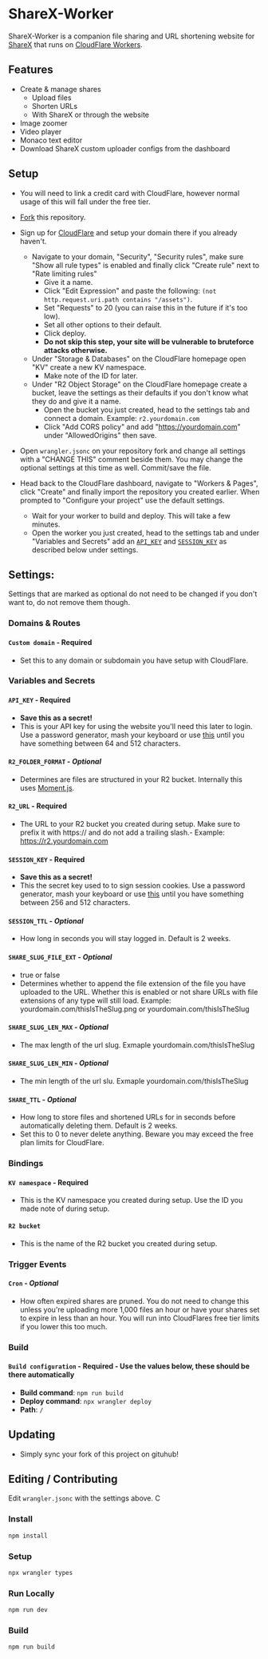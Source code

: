 # ShareX-Worker
ShareX-Worker is a companion file sharing and URL shortening website for [ShareX](https://getsharex.com/) that runs on [CloudFlare Workers](https://www.cloudflare.com/developer-platform/products/workers/).



## Features
- Create & manage shares
	- Upload files
	- Shorten URLs
	- With ShareX or through the website
- Image zoomer
- Video player
- Monaco text editor
- Download ShareX custom uploader configs from the dashboard

## Setup
- You will need to link a credit card with CloudFlare, however normal usage of this will fall under the free tier.
- [Fork](https://github.com/aStonePenguin/ShareX-Worker/fork) this repository.
- Sign up for [CloudFlare](https://www.cloudflare.com/) and setup your domain there if you already haven't.
	- Navigate to your domain, "Security", "Security rules", make sure "Show all rule types" is enabled and finally click "Create rule" next to "Rate limiting rules"
		- Give it a name.
		- Click "Edit Expression" and paste the following: `(not http.request.uri.path contains "/assets")`.
		- Set "Requests" to 20 (you can raise this in the future if it's too low).
		- Set all other options to their default.
		- Click deploy.
		- **Do not skip this step, your site will be vulnerable to bruteforce attacks otherwise.**
	- Under "Storage & Databases" on the CloudFlare homepage open "KV" create a new KV namespace.
		- Make note of the ID for later.
	- Under "R2 Object Storage" on the CloudFlare homepage create a bucket, leave the settings as their defaults if you don't know what they do and give it a name.
		- Open the bucket you just created, head to the settings tab and connect a domain. Example: `r2.yourdomain.com`
		- Click "Add CORS policy" and add "https://yourdomain.com" under "AllowedOrigins" then save.

- Open `wrangler.jsonc` on your repository fork and change all settings with a "CHANGE THIS" comment beside them. You may change the optional settings at this time as well. Commit/save the file.
- Head back to the CloudFlare dashboard, navigate to "Workers & Pages", click "Create" and finally import the repository you created earlier. When prompted to "Configure your project" use the default settings.
	- Wait for your worker to build and deploy. This will take a few minutes.
	- Open the worker you just created, head to the settings tab and under "Variables and Secrets" add an [`API_KEY`](https://github.com/aStonePenguin/ShareX-Worker/blob/master/README.md#api_key---required) and [`SESSION_KEY`](https://github.com/aStonePenguin/ShareX-Worker/blob/master/README.md#session_key---required) as described below under settings.


## Settings:
Settings that are marked as optional do not need to be changed if you don't want to, do not remove them though.

### Domains & Routes

#### `Custom domain` - **Required**
- Set this to any domain or subdomain you have setup with CloudFlare.


### Variables and Secrets

#### `API_KEY` - **Required**
- **Save this as a secret!**
- This is your API key for using the website you'll need this later to login. Use a password generator, mash your keyboard or use [this](https://generate-random.org/api-key-generator?count=2&length=256&type=mixed-numbers) until you have something between 64 and 512 characters.


#### `R2_FOLDER_FORMAT` - ***Optional***
- Determines are files are structured in your R2 bucket. Internally this uses [Moment.js](https://momentjs.com/).

#### `R2_URL` - **Required**
- The URL to your R2 bucket you created during setup. Make sure to prefix it with https:// and do not add a trailing slash.- Example: https://r2.yourdomain.com

#### `SESSION_KEY` - **Required**
- **Save this as a secret!**
- This the secret key used to to sign session cookies. Use a password generator, mash your keyboard or use [this](https://generate-random.org/api-key-generator?count=2&length=256&type=mixed-numbers) until you have something between 256 and 512 characters.

#### `SESSION_TTL` - ***Optional***
- How long in seconds you will stay logged in. Default is 2 weeks.

#### `SHARE_SLUG_FILE_EXT` - ***Optional***
- true or false
- Determines whether to append the file extension of the file you have uploaded to the URL. Whether this is enabled or not share URLs with file extensions of any type will still load. Example: yourdomain.com/thisIsTheSlug.png or yourdomain.com/thisIsTheSlug

#### `SHARE_SLUG_LEN_MAX` - ***Optional***
- The max length of the url slug. Exmaple yourdomain.com/thisIsTheSlug

#### `SHARE_SLUG_LEN_MIN` - ***Optional***
- The min length of the url slu. Exmaple yourdomain.com/thisIsTheSlug

#### `SHARE_TTL` - ***Optional***
- How long to store files and shortened URLs for in seconds before automatically deleting them. Default is 2 weeks.
- Set this to 0 to never delete anything. Beware you may exceed the free plan limits for CloudFlare.


### Bindings

#### `KV namespace` - **Required**
- This is the KV namespace you created during setup. Use the ID you made note of during setup.

#### `R2 bucket`
- This is the name of the R2 bucket you created during setup.


### Trigger Events

#### `Cron` - ***Optional***
- How often expired shares are pruned. You do not need to change this unless you're uploading more 1,000 files an hour or have your shares set to expire in less than an hour. You will run into CloudFlares free tier limits if you lower this too much.


### Build
#### `Build configuration` - **Required - Use the values below, these should be there automatically**
- **Build command**: `npm run build`
- **Deploy command**: `npx wrangler deploy`
- **Path**: `/`


## Updating
- Simply sync your fork of this project on gituhub!


## Editing / Contributing
Edit `wrangler.jsonc` with the settings above.
C

### Install
```sh
npm install
```
### Setup
```sh
npx wrangler types
```
### Run Locally
```sh
npm run dev
```
### Build
```sh
npm run build
```